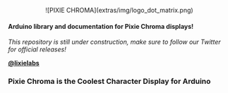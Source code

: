 <p align="center">![PIXIE CHROMA](extras/img/logo_dot_matrix.png)</p>

#### Arduino library and documentation for Pixie Chroma displays!

*This repository is still under construction, make sure to follow our Twitter for official releases!*

**[@lixielabs](https://twitter.com/lixielabs)**

### Pixie Chroma is the Coolest Character Display for Arduino
